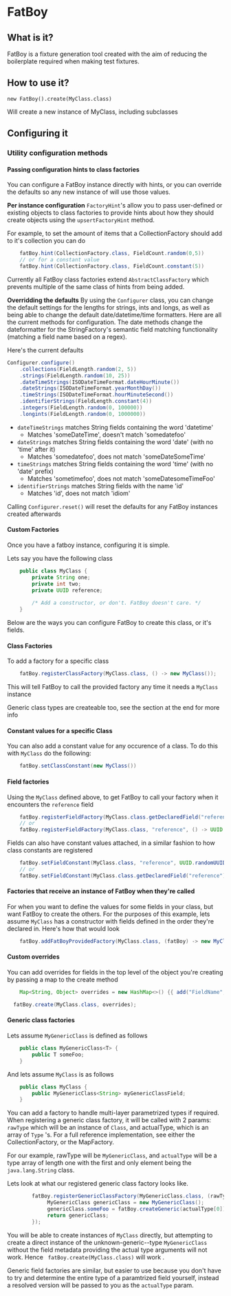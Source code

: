 # FatBoy


## What is it?

FatBoy is a fixture generation tool created with the aim of reducing the boilerplate required when making test fixtures.

## How to use it?
```
new FatBoy().create(MyClass.class)
```
Will create a new instance of MyClass, including subclasses

## Configuring it


### Utility configuration methods

#### Passing configuration hints to class factories
You can configure a FatBoy instance directly with hints, or you can override the defaults so any new instance of will use those values.

**Per instance configuration**
```FactoryHint```'s allow you to pass user-defined or existing objects to class factories to provide hints about how they should create objects using the ```upsertFactoryHint``` method.

For example, to set the amount of items that a CollectionFactory should add to it's collection you can do
```java
    fatBoy.hint(CollectionFactory.class, FieldCount.random(0,5))
    // or for a constant value
    fatBoy.hint(CollectionFactory.class, FieldCount.constant(5))
```

Currently all FatBoy class factories extend ```AbstractClassFactory``` which prevents multiple of the same class of hints from being added.

**Overridding the defaults**
By using the ```Configurer``` class, you can change the default settings for the lengths for strings, ints and longs, as well as being able to change the default date/datetime/time formatters. Here are all the current methods for configuration. The date methods change the dateformatter for the StringFactory's semantic field matching functionality (matching a field name based on a regex).

Here's the current defaults

```java
Configurer.configure()
	.collections(FieldLength.random(2, 5))
    .strings(FieldLength.random(10, 25))
    .dateTimeStrings(ISODateTimeFormat.dateHourMinute())
    .dateStrings(ISODateTimeFormat.yearMonthDay())
    .timeStrings(ISODateTimeFormat.hourMinuteSecond())
    .identifierStrings(FieldLength.constant(4))
    .integers(FieldLength.random(0, 100000))
    .longints(FieldLength.random(0, 1000000))
```

* ```dateTimeStrings``` matches String fields containing the word 'datetime'
	* Matches  'someDateTime',  doesn't match 'somedatefoo'
* ```dateStrings``` matches String fields containing the word 'date' (with no 'time' after it)
	* Matches 'somedatefoo', does not  match 'someDateSomeTime'
* ```timeStrings``` matches String fields containing the word 'time' (with no 'date' prefix)
	* Matches 'sometimefoo', does not match 'someDatesomeTimeFoo'
* ```identifierStrings``` matches String fields with the name 'id'
	* Matches 'id', does not match 'idiom'

Calling ```Configurer.reset()``` will reset the defaults for any FatBoy instances created afterwards

#### Custom Factories
Once you have a fatboy instance, configuring it is simple. 

Lets say you have the following class

```java
    public class MyClass {
        private String one;
        private int two;
        private UUID reference;
        
		/* Add a constructor, or don't. FatBoy doesn't care. */
    }
```

Below are the ways you can configure FatBoy to create this class, or it's fields.

#### Class Factories

To add a factory for a specific class

```java
    fatBoy.registerClassFactory(MyClass.class, () -> new MyClass());
```

This will tell FatBoy to call the provided factory any time it needs a ```MyClass ```  instance

Generic class types are createable too, see the section at the end for more info

#### Constant values for a specific Class

You can also add a constant value for any occurence of a class. To do this with ```MyClass``` do the following:
```java
	fatBoy.setClassConstant(new MyClass())
```
#### Field factories

Using the ```MyClass``` defined above, to get FatBoy to call your factory when it encounters the ```reference``` field

```java
    fatBoy.registerFieldFactory(MyClass.class.getDeclaredField("reference"), () -> UUID.randomUUID())
    // or 
    fatBoy.registerFieldFactory(MyClass.class, "reference", () -> UUID.randomUUID())
```

Fields can also have constant values attached, in a similar fashion to how class constants are registered
```java
    fatBoy.setFieldConstant(MyClass.class, "reference", UUID.randomUUID())
    // or 
    fatBoy.setFieldConstant(MyClass.class.getDeclaredField("reference"), UUID.randomUUID())
```
#### Factories that receive an instance of FatBoy when they're called
For when you want to define the values for some fields in your class, but want FatBoy to create the others. For the purposes of this example, lets assume ```MyClass``` has a constructor with fields defined in the order they're declared in. Here's how that would look

```java
    fatBoy.addFatBoyProvidedFactory(MyClass.class, (fatBoy) -> new MyClass(fatBoy.create(String.class), 2, UUID.randomUUID())
```


#### Custom overrides

You can add overrides for fields in the top level of the object you're creating by passing a map to the create method

```java
    Map<String, Object> overrides = new HashMap<>() {{ add("FieldName", new SomeRandomClass() }} 

  fatBoy.create(MyClass.class, overrides);
```

#### Generic class factories

Lets assume ```MyGenericClass``` is defined as follows

```java
	public class MyGenericClass<T> {
	    public T someFoo;
	}
```

And lets assume ```MyClass``` is as follows
```java
	public class MyClass {
		public MyGenericClass<String> myGenericClassField;
	}
```

You can add a factory to handle multi-layer parametrized types if required. When registering a generic class factory, it will be called with 2 params: ```rawType``` which will be an instance of ```Class```, and actualType, which is an array of ```Type``` 's. For a full reference implementation, see either the CollectionFactory, or the MapFactory.

For our example, rawType will be ```MyGenericClass```, and ```actualType```  will be a type array of length one with the first and only element being the ```java.lang.String``` class.

Lets look at what our registered generic class factory looks like.
```java
        fatBoy.registerGenericClassFactory(MyGenericClass.class, (rawType, actualType) -> {
	         MyGenericClass genericClass = new MyGenericClass();
             genericClass.someFoo = fatBoy.createGeneric(actualType[0]);
             return genericClass;
        });
```

You will be able to create instances of ```MyClass``` directly, but attempting to create a direct instance of the unknown-generic--type ```MyGenericClass``` without the field metadata providing the actual type arguments will not work. Hence ``` fatBoy.create(MyClass.class)``` will work .

Generic field factories are similar, but easier to use because you don't have to try and determine the entire type of a paramtrized field yourself, instead a resolved version will be passed to you as the ```actualType``` param.
